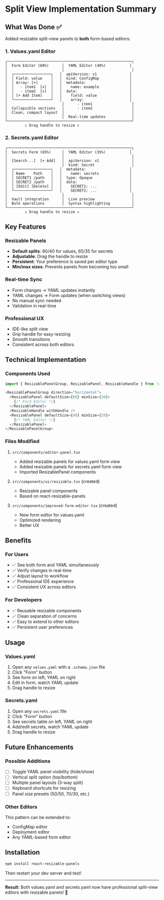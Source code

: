 # Split View Implementation Summary

## What Was Done ✅

Added resizable split-view panels to **both** form-based editors:

### 1. Values.yaml Editor
```
┌─────────────────────────────────────────────────────────┐
│  Form Editor (60%)      │  YAML Editor (40%)           │
│                         │                               │
│  ┌─────────────────┐   │  apiVersion: v1               │
│  │ Field: value    │   │  kind: ConfigMap              │
│  │ Array: [+]      │   │  metadata:                    │
│  │   - item1  [x]  │   │    name: example              │
│  │   - item2  [x]  │   │  data:                        │
│  │ [+ Add Item]    │   │    field: value               │
│  └─────────────────┘   │    array:                     │
│                         │      - item1                  │
│  Collapsible sections   │      - item2                  │
│  Clean, compact layout  │                               │
│                         │  Real-time updates            │
└─────────────────────────────────────────────────────────┘
         ↕ Drag handle to resize ↕
```

### 2. Secrets.yaml Editor
```
┌─────────────────────────────────────────────────────────┐
│  Secrets Form (65%)     │  YAML Editor (35%)           │
│                         │                               │
│  [Search...]  [+ Add]   │  apiVersion: v1               │
│                         │  kind: Secret                 │
│  ┌─────────────────┐   │  metadata:                    │
│  │ Name    Path    │   │    name: secrets              │
│  │ SECRET1 /path   │   │  type: Opaque                 │
│  │ SECRET2 /path   │   │  data:                        │
│  │ [Edit] [Delete] │   │    SECRET1: ...               │
│  └─────────────────┘   │    SECRET2: ...               │
│                         │                               │
│  Vault integration      │  Live preview                 │
│  Bulk operations        │  Syntax highlighting          │
└─────────────────────────────────────────────────────────┘
         ↕ Drag handle to resize ↕
```

## Key Features

### Resizable Panels
- **Default splits**: 60/40 for values, 65/35 for secrets
- **Adjustable**: Drag the handle to resize
- **Persistent**: Your preference is saved per editor type
- **Min/max sizes**: Prevents panels from becoming too small

### Real-time Sync
- Form changes → YAML updates instantly
- YAML changes → Form updates (when switching views)
- No manual sync needed
- Validation in real-time

### Professional UX
- IDE-like split view
- Grip handle for easy resizing
- Smooth transitions
- Consistent across both editors

## Technical Implementation

### Components Used
```typescript
import { ResizablePanelGroup, ResizablePanel, ResizableHandle } from '@/components/ui/resizable'

<ResizablePanelGroup direction="horizontal">
  <ResizablePanel defaultSize={60} minSize={30}>
    {/* Form Editor */}
  </ResizablePanel>
  <ResizableHandle withHandle />
  <ResizablePanel defaultSize={40} minSize={20}>
    {/* YAML Editor */}
  </ResizablePanel>
</ResizablePanelGroup>
```

### Files Modified
1. `src/components/editor-panel.tsx`
   - Added resizable panels for values.yaml form view
   - Added resizable panels for secrets.yaml form view
   - Imported ResizablePanel components

2. `src/components/ui/resizable.tsx` (created)
   - Resizable panel components
   - Based on react-resizable-panels

3. `src/components/improved-form-editor.tsx` (created)
   - New form editor for values.yaml
   - Optimized rendering
   - Better UX

## Benefits

### For Users
- ✅ See both form and YAML simultaneously
- ✅ Verify changes in real-time
- ✅ Adjust layout to workflow
- ✅ Professional IDE experience
- ✅ Consistent UX across editors

### For Developers
- ✅ Reusable resizable components
- ✅ Clean separation of concerns
- ✅ Easy to extend to other editors
- ✅ Persistent user preferences

## Usage

### Values.yaml
1. Open any `values.yaml` with a `.schema.json` file
2. Click "Form" button
3. See form on left, YAML on right
4. Edit in form, watch YAML update
5. Drag handle to resize

### Secrets.yaml
1. Open any `secrets.yaml` file
2. Click "Form" button
3. See secrets table on left, YAML on right
4. Add/edit secrets, watch YAML update
5. Drag handle to resize

## Future Enhancements

### Possible Additions
- [ ] Toggle YAML panel visibility (hide/show)
- [ ] Vertical split option (top/bottom)
- [ ] Multiple panel layouts (3-way split)
- [ ] Keyboard shortcuts for resizing
- [ ] Panel size presets (50/50, 70/30, etc.)

### Other Editors
This pattern can be extended to:
- ConfigMap editor
- Deployment editor
- Any YAML-based form editor

## Installation

```bash
npm install react-resizable-panels
```

Then restart your dev server and test!

---

**Result**: Both values.yaml and secrets.yaml now have professional split-view editors with resizable panels! 🎉
